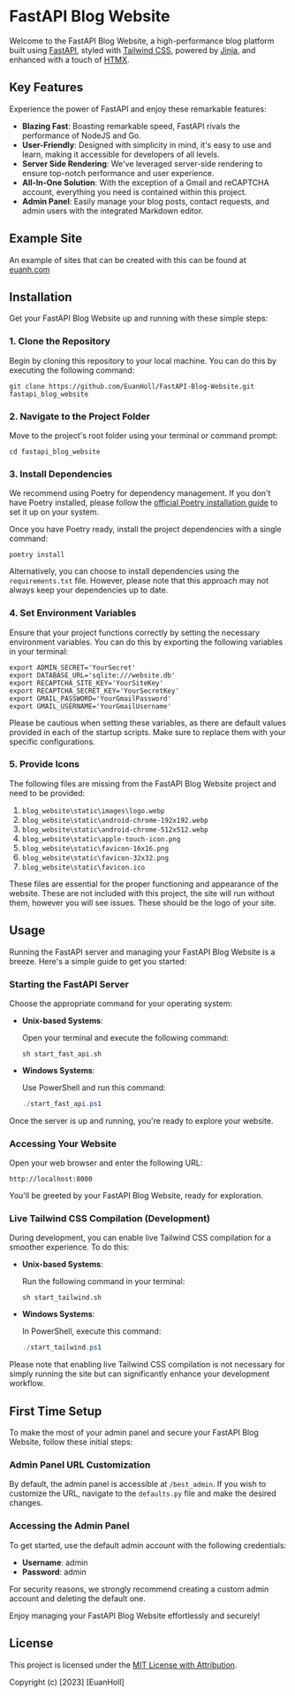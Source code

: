 # FastAPI Blog Website

Welcome to the FastAPI Blog Website, a high-performance blog platform built using [FastAPI](https://fastapi.tiangolo.com/), styled with [Tailwind CSS](https://tailwindcss.com/), powered by [Jinja](https://jinja.palletsprojects.com/en/3.1.x/), and enhanced with a touch of [HTMX](https://htmx.org/).

## Key Features

Experience the power of FastAPI and enjoy these remarkable features:

- **Blazing Fast**: Boasting remarkable speed, FastAPI rivals the performance of NodeJS and Go.
- **User-Friendly**: Designed with simplicity in mind, it's easy to use and learn, making it accessible for developers of all levels.
- **Server Side Rendering**: We've leveraged server-side rendering to ensure top-notch performance and user experience.
- **All-In-One Solution**: With the exception of a Gmail and reCAPTCHA account, everything you need is contained within this project.
- **Admin Panel**: Easily manage your blog posts, contact requests, and admin users with the integrated Markdown editor.

## Example Site
An example of sites that can be created with this can be found at [euanh.com](https://euanh.com)

## Installation

Get your FastAPI Blog Website up and running with these simple steps:

### 1. Clone the Repository

Begin by cloning this repository to your local machine. You can do this by executing the following command:

```shell
git clone https://github.com/EuanHoll/FastAPI-Blog-Website.git fastapi_blog_website
```

### 2. Navigate to the Project Folder

Move to the project's root folder using your terminal or command prompt:

```shell
cd fastapi_blog_website
```

### 3. Install Dependencies

We recommend using Poetry for dependency management. If you don't have Poetry installed, please follow the [official Poetry installation guide](https://python-poetry.org/docs/) to set it up on your system.

Once you have Poetry ready, install the project dependencies with a single command:

```shell
poetry install
```

Alternatively, you can choose to install dependencies using the `requirements.txt` file. However, please note that this approach may not always keep your dependencies up to date.

### 4. Set Environment Variables

Ensure that your project functions correctly by setting the necessary environment variables. You can do this by exporting the following variables in your terminal:

```shell
export ADMIN_SECRET='YourSecret'
export DATABASE_URL='sqlite:///website.db'
export RECAPTCHA_SITE_KEY='YourSiteKey'
export RECAPTCHA_SECRET_KEY='YourSecretKey'
export GMAIL_PASSWORD='YourGmailPassword'
export GMAIL_USERNAME='YourGmailUsername'
```

Please be cautious when setting these variables, as there are default values provided in each of the startup scripts. Make sure to replace them with your specific configurations.


### 5. Provide Icons
The following files are missing from the FastAPI Blog Website project and need to be provided:

1. `blog_website\static\images\logo.webp`
2. `blog_website\static\android-chrome-192x192.webp`
3. `blog_website\static\android-chrome-512x512.webp`
4. `blog_website\static\apple-touch-icon.png`
5. `blog_website\static\favicon-16x16.png`
6. `blog_website\static\favicon-32x32.png`
7. `blog_website\static\favicon.ico`

These files are essential for the proper functioning and appearance of the website. These are not included with this project, the site will run without them, however you will see issues. These should be the logo of your site.

## Usage

Running the FastAPI server and managing your FastAPI Blog Website is a breeze. Here's a simple guide to get you started:

### Starting the FastAPI Server

Choose the appropriate command for your operating system:

- **Unix-based Systems**:
  
  Open your terminal and execute the following command:

  ```shell
  sh start_fast_api.sh
  ```

- **Windows Systems**:

  Use PowerShell and run this command:

  ```powershell
  ./start_fast_api.ps1
  ```

Once the server is up and running, you're ready to explore your website.

### Accessing Your Website

Open your web browser and enter the following URL:

```
http://localhost:8000
```

You'll be greeted by your FastAPI Blog Website, ready for exploration.

### Live Tailwind CSS Compilation (Development)

During development, you can enable live Tailwind CSS compilation for a smoother experience. To do this:

- **Unix-based Systems**:

  Run the following command in your terminal:

  ```shell
  sh start_tailwind.sh
  ```

- **Windows Systems**:

  In PowerShell, execute this command:

  ```powershell
  ./start_tailwind.ps1
  ```

Please note that enabling live Tailwind CSS compilation is not necessary for simply running the site but can significantly enhance your development workflow.

## First Time Setup

To make the most of your admin panel and secure your FastAPI Blog Website, follow these initial steps:

### Admin Panel URL Customization

By default, the admin panel is accessible at `/best_admin`. If you wish to customize the URL, navigate to the `defaults.py` file and make the desired changes.

### Accessing the Admin Panel

To get started, use the default admin account with the following credentials:

- **Username**: admin
- **Password**: admin

For security reasons, we strongly recommend creating a custom admin account and deleting the default one.

Enjoy managing your FastAPI Blog Website effortlessly and securely!


## License

This project is licensed under the [MIT License with Attribution](LICENSE).

Copyright (c) [2023] [EuanHoll]
